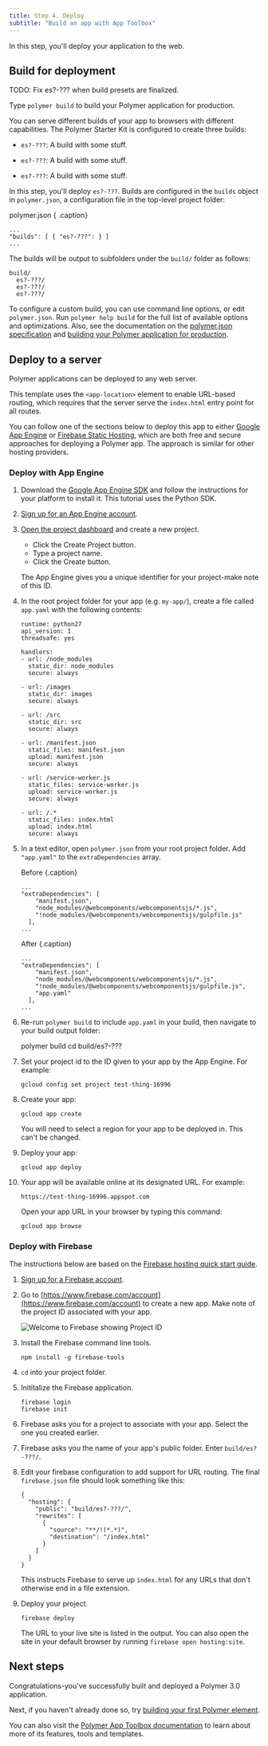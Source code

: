 ```yaml
---
title: Step 4. Deploy
subtitle: "Build an app with App Toolbox"
---
```


<!-- toc -->

In this step, you'll deploy your application to the web.

## Build for deployment

TODO: Fix es?-??? when build presets are finalized.

Type `polymer build` to build your Polymer application for production. 

You can serve different builds of your app to browsers with different capabilities. The Polymer Starter Kit is configured to create three builds:

* `es?-???`: A build with some stuff. 

* `es?-???`: A build with some stuff. 

* `es?-???`: A build with some stuff. 

In this step, you'll deploy `es?-???`. Builds are configured in the `builds` object in `polymer.json`, a configuration file in the top-level project folder:

polymer.json { .caption}

```
...
"builds": [ { "es?-???": } ]
...
```

The builds will be output to subfolders under the `build/` folder as follows:

    build/
      es?-???/
      es?-???/
      es?-???/

To configure a custom build, you can use command line options, or edit `polymer.json`. Run `polymer help build` for the full list of available options and optimizations. Also, see the documentation on the [polymer.json specification](/{{{polymer_version_dir}}}/docs/tools/polymer-json) and [building your Polymer application for production](/{{{polymer_version_dir}}}/toolbox/build-for-production).

## Deploy to a server

Polymer applications can be deployed to any web server.

This template uses the `<app-location>` element to enable URL-based routing,
which requires that the server serve the `index.html` entry point for all
routes.

You can follow one of the sections below to deploy this app to either
[Google App Engine](https://cloud.google.com/appengine) or [Firebase
Static Hosting](https://www.firebase.com/docs/hosting/), which are both free and
secure approaches for deploying a Polymer app. The approach
is similar for other hosting providers.

### Deploy with App Engine

1.  Download the [Google App Engine SDK](https://cloud.google.com/appengine/downloads)
and follow the instructions for your platform to install it. This tutorial uses the Python SDK.

1.  [Sign up for an App Engine account](https://cloud.google.com/appengine).

1.  [Open the project dashboard](https://console.cloud.google.com/iam-admin/projects)
and create a new project.

    * Click the Create Project button.
    * Type a project name.
    * Click the Create button.
    
    The App Engine gives you a unique identifier for your project-make note of this ID.

1.  In the root project folder for your app (e.g. `my-app/`), create a file called `app.yaml` with the following contents:

    ```
    runtime: python27
    api_version: 1
    threadsafe: yes

    handlers:
    - url: /node_modules
      static_dir: node_modules
      secure: always

    - url: /images
      static_dir: images
      secure: always

    - url: /src
      static_dir: src
      secure: always

    - url: /manifest.json
      static_files: manifest.json
      upload: manifest.json
      secure: always

    - url: /service-worker.js
      static_files: service-worker.js
      upload: service-worker.js
      secure: always

    - url: /.*
      static_files: index.html
      upload: index.html
      secure: always

    ```

1.  In a text editor, open `polymer.json` from your root project folder. Add `"app.yaml"` to the `extraDependencies` array.

    Before {.caption}

    ```
    ...
    "extraDependencies": [
        "manifest.json",
        "node_modules/@webcomponents/webcomponentsjs/*.js",
        "!node_modules/@webcomponents/webcomponentsjs/gulpfile.js"
      ],
    ...
    ```

    After {.caption}

    ```
    ...
    "extraDependencies": [
        "manifest.json",
        "node_modules/@webcomponents/webcomponentsjs/*.js",
        "!node_modules/@webcomponents/webcomponentsjs/gulpfile.js",
        "app.yaml"
      ],
    ...
    ```

1.  Re-run `polymer build` to include `app.yaml` in your build, then navigate to your build output folder:

       polymer build
       cd build/es?-???

1. Set your project id to the ID given to your app by the App Engine. For example:
   
       gcloud config set project test-thing-16996

1. Create your app:
   
       gcloud app create
     
   You will need to select a region for your app to be deployed in. This can't be changed.

1. Deploy your app:
   
       gcloud app deploy

1. Your app will be available online at its designated URL. For example:
   
       https://test-thing-16996.appspot.com
   
   Open your app URL in your browser by typing this command:
   
       gcloud app browse

### Deploy with Firebase

The instructions below are based on the [Firebase hosting quick start
guide](https://www.firebase.com/docs/hosting/quickstart.html).

1.  [Sign up for a Firebase account](https://www.firebase.com/signup/).

1.  Go to [https://www.firebase.com/account](https://www.firebase.com/account) to create a new app. Make note of the project ID associated with your app.

    ![Welcome to Firebase showing Project ID](/images/3.0/toolbox/welcome-firebase.png)

1.  Install the Firebase command line tools.

        npm install -g firebase-tools

1.  `cd` into your project folder.

1.  Inititalize the Firebase application.

        firebase login
        firebase init

1.  Firebase asks you for a project to associate with your app. Select the one you created earlier.

1.  Firebase asks you the name of your app's public folder. Enter `build/es?-???/`.

1.  Edit your firebase configuration to add support for URL routing. The final
    `firebase.json` file should look something like this:
	
    ```
    {
      "hosting": {
        "public": "build/es?-???/",
        "rewrites": [
          {
            "source": "**/!(*.*)",
            "destination": "/index.html"
          }
        ]
      }
    }
    ```	

    This instructs Firebase to serve up `index.html` for any URLs that don't
    otherwise end in a file extension.

1. Deploy your project.
   
       firebase deploy
   
   The URL to your live site is listed in the output. You can also open
   the site in your default browser by running `firebase open hosting:site`.

## Next steps

Congratulations-you've successfully built and deployed a Polymer 3.0 application.

Next, if you haven't already done so, try [building your first Polymer element](/{{{polymer_version_dir}}}/start/first-element/intro). 

You can also visit the [Polymer App Toolbox documentation](/{{{polymer_version_dir}}}/toolbox/) to learn about more of its features, tools and templates.
